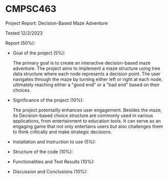 # CMPSC463
Project Report: Decision-Based Maze Adventure

Tested 12/2/2023

Report (50%):
   - Goal of the project (5%):
     
     The primary goal is to create an interactive decision-based maze adventure. The project aims to implement a maze structure using tree data structure where each node represents a decision point. The user navigates through the maze by turning either left or right at each node, ultimately reaching either a "good end" or a "bad end" based on their choices.



   - Significance of the project (10%):

     The project potentailly enhances user engagement. Besides the maze, its Decision-based choice structure are commonly  used in various applications, from entertainment to education tools. It can serve as an engaging game that not only entertains users but also challenges them to think critically and make strategic decisions. 

   - Installation and Instruction to use (5%):


   - Structure of the code (10%):
     
   - Functionalities and Test Results (10%): 

   - Discussion and Conclusions (10%): 
